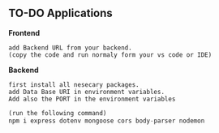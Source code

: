 ## TO-DO Applications

**Frontend**
```
add Backend URL from your backend.
(copy the code and run normaly form your vs code or IDE)
```

**Backend**
```
first install all nesecary packages.
add Data Base URI in environment variables.
Add also the PORT in the environment variables
```
```javascript
(run the following command)
npm i express dotenv mongoose cors body-parser nodemon 
```
